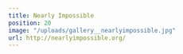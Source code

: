 ```yaml
---
title: Nearly Impossible
position: 20
image: "/uploads/gallery__nearlyimpossible.jpg"
url: http://nearlyimpossible.org/
---
```


